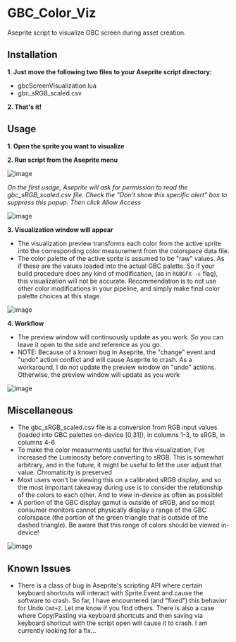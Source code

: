 # GBC_Color_Viz
Aseprite script to visualize GBC screen during asset creation.

## Installation
**1. Just move the following two files to your Aseprite script directory:**
 - gbcScreenVisualization.lua
 - gbc_sRGB_scaled.csv

**2. That's it!**

## Usage
**1. Open the sprite you want to visualize**

**2. Run script from the Aseprite menu**
   
![image](https://github.com/user-attachments/assets/fd89f3bf-2fe1-4c78-8afd-3e8575941bf7)

*On the first usage, Aseprite will ask for permission to read the gbc_sRGB_scaled.csv file. Check the "Don't show this specific alert" box to suppress this popup. Then click Allow Access*

![image](https://github.com/user-attachments/assets/b68619be-8e42-4711-bdcd-72cbb918be39)

**3. Visualization window will appear**
- The visualization preview transforms each color from the active sprite into the corresponding color measurement from the colorspace data file.
- The color palette of the active sprite is assumed to be "raw" values. As if these are the values loaded into the actual GBC palette. So if your build procedure does any kind of modification, (as in `RGBGFX -c` flag), this visualization will not be accurate. Recommendation is to not use other color modifications in your pipeline, and simply make final color palette choices at this stage.

![image](https://github.com/user-attachments/assets/9cc685c6-b9fa-44c4-94ff-044eed262609)

**4. Workflow**
- The preview window will continuously update as you work. So you can leave it open to the side and reference as you go.
- NOTE: Because of a known bug in Aseprite, the "change" event and "undo" action conflict and will cause Aseprite to crash. As a workaround, I do not update the preview window on "undo" actions. Otherwise, the preview window will update as you work

![image](https://github.com/user-attachments/assets/b50b5084-45e3-41e2-938a-f332a5f49d79)


## Miscellaneous 
- The gbc_sRGB_scaled.csv file is a conversion from RGB input values (loaded into GBC palettes on-device [0,31]), in columns 1-3, to sRGB, in columns 4-6
- To make the color measurments useful for this visualization, I've increased the Luminosity before converting to sRGB. This is somewhat arbitrary, and in the future, it might be useful to let the user adjust that value. Chromaticity is preserved
- Most users won't be viewing this on a calibrated sRGB display, and so the most important takeaway during use is to consider the relationship of the colors to each other. And to view in-device as often as possible!
- A portion of the GBC display gamut is outside of sRGB, and so most consumer monitors cannot physically display a range of the GBC colorspace (the portion of the green triangle that is outside of the dashed triangle). Be aware that this range of colors should be viewed in-device!

![image](https://github.com/user-attachments/assets/afde2477-3bcd-40ce-bea4-8769df286585)


## Known Issues
- There is a class of bug in Aseprite's scripting API where certain keyboard shortcuts will interact with Sprite.Event and cause the software to crash. So far, I have encountered (and "fixed") this behavior for Undo `Cmd+Z`. Let me know if you find others. There is also a case where Copy/Pasting via keyboard shortcuts and then saving via keyboard shortcut with the script open will cause it to crash. I am currently looking for a fix...
